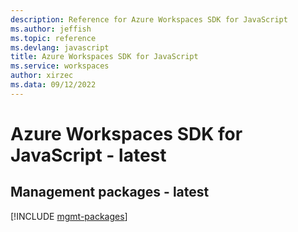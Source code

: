 ```yaml
---
description: Reference for Azure Workspaces SDK for JavaScript
ms.author: jeffish
ms.topic: reference
ms.devlang: javascript
title: Azure Workspaces SDK for JavaScript
ms.service: workspaces
author: xirzec
ms.data: 09/12/2022
---
```

# Azure Workspaces SDK for JavaScript - latest

## Management packages - latest
[!INCLUDE [mgmt-packages](workspaces-mgmt-index.md)]